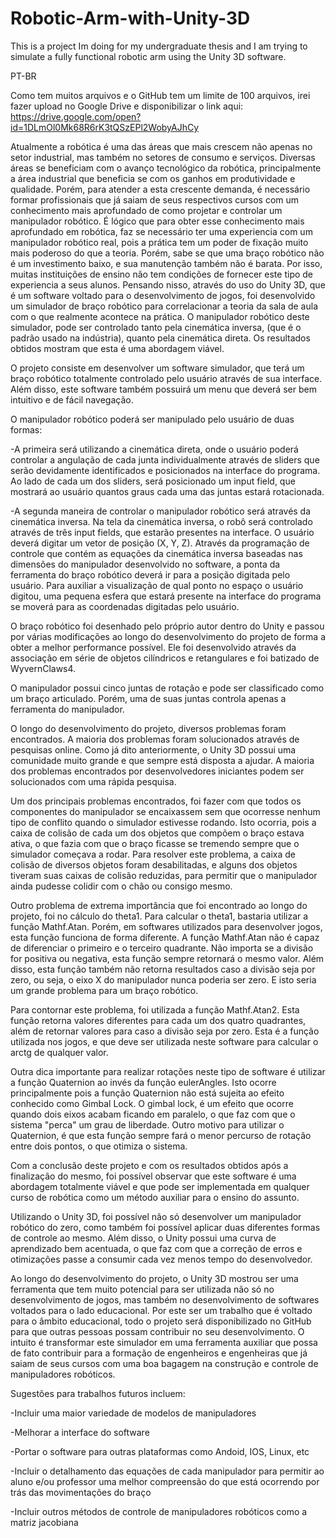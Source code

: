# Robotic-Arm-with-Unity-3D
This is a project Im doing for my undergraduate thesis and I am trying to simulate a fully functional robotic arm using the Unity 3D software.



PT-BR

Como tem muitos arquivos e o GitHub tem um limite de 100 arquivos, irei fazer upload no Google Drive e disponibilizar o link aqui: https://drive.google.com/open?id=1DLmOl0Mk68R6rK3tQSzEPl2WobyAJhCy

Atualmente a robótica é uma das áreas que mais crescem não apenas no setor industrial, mas também no setores de consumo e serviços. Diversas áreas se beneficiam com o avanço tecnológico da robótica, principalmente a área industrial que beneficia se com os ganhos em produtividade e qualidade. Porém, para atender a esta crescente demanda, é necessário formar profissionais que já saiam de seus respectivos cursos com um conhecimento mais aprofundado de como projetar e controlar um manipulador robótico.
É lógico que para obter esse conhecimento mais aprofundado em robótica, faz se necessário ter uma experiencia com um manipulador robótico real, pois a prática tem um poder de fixação muito mais poderoso do que a teoria. Porém, sabe se que uma braço robótico não é um investimento baixo, e sua manutenção também não é barata. Por isso, muitas instituições de ensino não tem condições de fornecer este tipo de experiencia a seus alunos. 
Pensando nisso, através do uso do Unity 3D, que é um software voltado para o desenvolvimento de jogos, foi desenvolvido um simulador de braço robótico para correlacionar a teoria da sala de aula com o que realmente acontece na prática.
O manipulador robótico deste simulador, pode ser controlado tanto pela cinemática inversa, (que é o padrão usado na indústria), quanto pela cinemática direta. Os resultados obtidos mostram que esta é uma abordagem viável.

O projeto consiste em desenvolver um software simulador, que terá um braço robótico totalmente controlado pelo usuário através de sua interface. Além disso, este software também possuirá um menu que deverá ser bem intuitivo e de fácil navegação.

O manipulador robótico poderá ser manipulado pelo usuário de duas formas:

-A primeira será utilizando a cinemática direta, onde o usuário poderá controlar a angulação de cada junta individualmente através de sliders que serão devidamente identificados e posicionados na interface do programa. Ao lado de cada um dos sliders, será posicionado um input field, que mostrará ao usuário quantos graus cada uma das juntas estará rotacionada.

-A segunda maneira de controlar o manipulador robótico será através da cinemática inversa. Na tela da cinemática inversa, o robô será controlado através de três input fields, que estarão presentes na interface. O usuário deverá digitar um vetor de posição (X, Y, Z). Através da programação de controle que contém as equações da cinemática inversa baseadas nas dimensões do manipulador desenvolvido no software, a ponta da ferramenta do braço robótico deverá ir para a posição digitada pelo usuário. Para auxiliar a visualização de qual ponto no espaço o usuário digitou, uma pequena esfera que estará presente na interface do programa se moverá para as coordenadas digitadas pelo usuário.

O braço robótico foi desenhado pelo próprio autor dentro do Unity e passou por várias modificações ao longo do desenvolvimento do projeto de forma a obter a melhor performance possível. Ele foi desenvolvido através da associação em série de objetos cilíndricos e retangulares e foi batizado de WyvernClaws4.

O manipulador possui cinco juntas de rotação e pode ser classificado como um braço articulado. Porém, uma de suas juntas controla apenas a ferramenta do manipulador.

O longo do desenvolvimento do projeto, diversos problemas foram encontrados. A maioria dos problemas foram solucionados através de pesquisas online. Como já dito anteriormente, o Unity 3D possui uma comunidade muito grande e que sempre está disposta a ajudar. A maioria dos problemas encontrados por desenvolvedores iniciantes podem ser solucionados com uma rápida pesquisa.

Um dos principais problemas encontrados, foi fazer com que todos os componentes do manipulador se encaixassem sem que ocorresse nenhum tipo de conflito quando o simulador estivesse rodando. Isto ocorria, pois a caixa de colisão de cada um dos objetos que compõem o braço estava ativa, o que fazia com que o braço ficasse se tremendo sempre que o simulador começava a rodar. Para resolver este problema, a caixa de colisão de diversos objetos foram desabilitadas, e alguns dos objetos tiveram suas caixas de colisão reduzidas, para permitir que o manipulador ainda pudesse colidir com o chão ou consigo mesmo.

Outro problema de extrema importância que foi encontrado ao longo do projeto, foi no cálculo do theta1. Para calcular o theta1, bastaria utilizar a função Mathf.Atan. Porém, em softwares utilizados para desenvolver jogos, esta função funciona de forma diferente. A função Mathf.Atan não é capaz de diferenciar o primeiro e o terceiro quadrante. Não importa se a divisão for positiva ou negativa, esta função sempre retornará o mesmo valor. Além disso, esta função também não retorna resultados caso a divisão seja por zero, ou seja, o eixo X do manipulador nunca poderia ser zero. E isto seria um grande problema para um braço robótico.

Para contornar este problema, foi utilizada a função Mathf.Atan2. Esta função retorna valores diferentes para cada um dos quatro quadrantes, além de retornar valores para caso a divisão seja por zero. Esta é a função utilizada nos jogos, e que deve ser utilizada neste software para calcular o arctg de qualquer valor.

Outra dica importante para realizar rotações neste tipo de software é utilizar a função Quaternion ao invés da função eulerAngles. Isto ocorre principalmente pois a função Quaternion não está sujeita ao efeito conhecido como Gimbal Lock. O gimbal lock, é um efeito que ocorre quando dois eixos acabam ficando em paralelo, o que faz com que o sistema "perca" um grau de liberdade. Outro motivo para utilizar o Quaternion, é que esta função sempre fará o menor percurso de rotação entre dois pontos, o que otimiza o sistema.

Com a conclusão deste projeto e com os resultados obtidos após a finalização do mesmo, foi possível observar que este software é uma abordagem totalmente viável e que pode ser implementada em qualquer curso de robótica como um método auxiliar para o ensino do assunto.

Utilizando o Unity 3D, foi possível não só desenvolver um manipulador robótico do zero, como também foi possível aplicar duas diferentes formas de controle ao mesmo. Além disso, o Unity possui uma curva de aprendizado bem acentuada, o que faz com que a correção de erros e otimizações passe a consumir cada vez menos tempo do desenvolvedor.

Ao longo do desenvolvimento do projeto, o Unity 3D mostrou ser uma ferramenta que tem muito potencial para ser utilizada não só no desenvolvimento de jogos, mas também no desenvolvimento de softwares voltados para o lado educacional. Por este ser um trabalho que é voltado para o âmbito educacional, todo o projeto será disponibilizado no GitHub para que outras pessoas possam contribuir no seu desenvolvimento. O intuito é transformar este simulador em uma ferramenta auxiliar que possa de fato contribuir para a formação de engenheiros e engenheiras que já saiam de seus cursos com uma boa bagagem na construção e controle de manipuladores robóticos.

Sugestões para trabalhos futuros incluem:

-Incluir uma maior variedade de modelos de manipuladores

-Melhorar a interface do software

-Portar o software para outras plataformas como Andoid, IOS, Linux, etc

-Incluir o detalhamento das equações de cada manipulador para permitir ao aluno e/ou professor uma melhor compreensão do que está ocorrendo por trás das movimentações do braço

-Incluir outros métodos de controle de manipuladores robóticos como a matriz jacobiana
